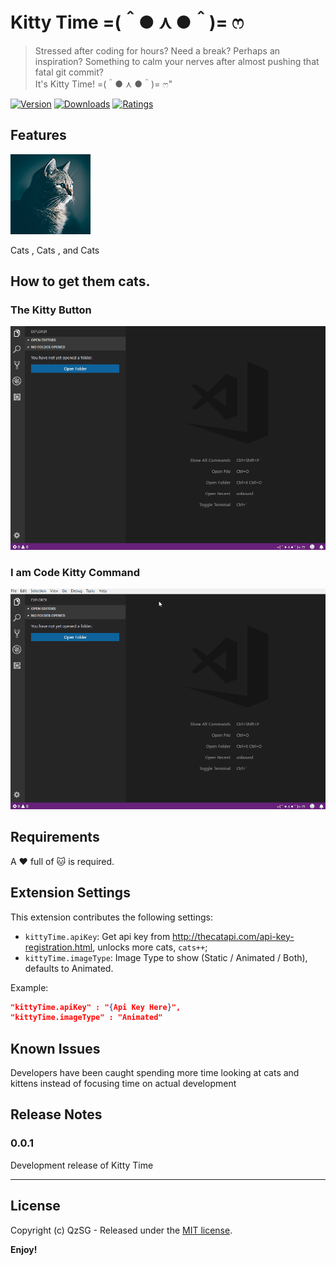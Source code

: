 # Kitty Time =(＾● ⋏ ●＾)= ෆ
> Stressed after coding for hours? Need a break? Perhaps an inspiration? Something to calm your nerves after almost pushing that fatal git commit?  
> It's Kitty Time! =(＾● ⋏ ●＾)= ෆ"


[![Version](https://vsmarketplacebadge.apphb.com/version-short/QzSG.kitty-time.svg?style=for-the-badge)](https://marketplace.visualstudio.com/items?itemName=QzSG.kitty-time)
[![Downloads](https://vsmarketplacebadge.apphb.com/installs/QzSG.kitty-time.svg?style=for-the-badge)](https://marketplace.visualstudio.com/items?itemName=QzSG.kitty-time)
[![Ratings](https://vsmarketplacebadge.apphb.com/rating-short/QzSG.kitty-time.svg?style=for-the-badge)](https://marketplace.visualstudio.com/items?itemName=QzSG.kitty-time#review-details)

## Features

![CATS!!!](image/logo-128x128.png)

Cats , Cats , and Cats

## How to get them cats.

### The Kitty Button

![Kitty Button](image/kitty-button.gif)

### I am Code Kitty Command

![Kitty Command](image/kitty-command.gif)

## Requirements

A :heart: full of :cat: is required. 

## Extension Settings

This extension contributes the following settings:

* `kittyTime.apiKey`: Get api key from http://thecatapi.com/api-key-registration.html, unlocks more cats, `cats++`;
* `kittyTime.imageType`: Image Type to show (Static / Animated / Both), defaults to Animated. 

Example:
```json
"kittyTime.apiKey" : "{Api Key Here}",
"kittyTime.imageType" : "Animated"
```
## Known Issues

Developers have been caught spending more time looking at cats and kittens instead of focusing time on actual development

## Release Notes

### 0.0.1

Development release of Kitty Time

-----------------------------------------------------------------------------------------------------------

## License

Copyright (c) QzSG - Released under the [MIT license](LICENSE).

**Enjoy!**
